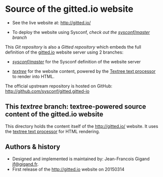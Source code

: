# Source of the gitted.io website

* See the live website at: http://gitted.io/

* To deploy the website using Sysconf, *check out the
  [sysconf/master](https://github.com/sysconf/gitted.gitted-io/tree/sysconf/master)
  branch*

This *Git repository* is also a *Gitted repository* which embeds the
full definition of the [gitted.io](http://gitted.io/) website server
using 2 branches:

* _[sysconf/master](https://github.com/sysconf/gitted.gitted-io/tree/sysconf/master)_
  for the Sysconf definition of the website server

* _[textree](https://github.com/sysconf/gitted.gitted-io/tree/textree)_
  for the website content, powered by the
  [Textree text processor](https://github.com/geonef/sysconf.textree/)
  to render into HTML.

The official upstream repository is hosted on GitHub:
http://github.com/sysconf/gitted.gitted-io


## This _textree_ branch: textree-powered source content of the gitted.io website

This directory holds the content itself of the http://gitted.io/ website.
It uses the
[textree text processor](https://github.com/geonef/sysconf.textree/)
for HTML rendering.


## Authors & history

* Designed and implemented is maintained by: Jean-Francois Gigand jf@gigand.fr.
* First release of the http://gitted.io website on 20150314

